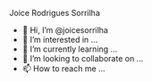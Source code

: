 Joice Rodrigues Sorrilha

- 👋 Hi, I’m @joicesorrilha
- 👀 I’m interested in ...
- 🌱 I’m currently learning ...
- 💞️ I’m looking to collaborate on ...
- 📫 How to reach me ...

<!---
joicesorrilha/joicesorrilha is a ✨ special ✨ repository because its `README.md` (this file) appears on your GitHub profile.
You can click the Preview link to take a look at your changes.
--->

